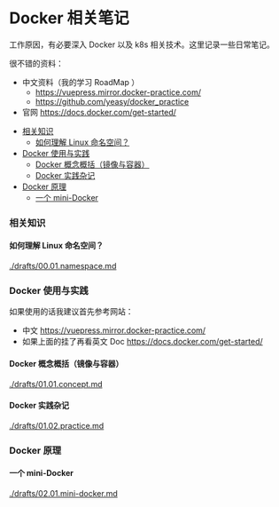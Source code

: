 # Docker 相关笔记

工作原因，有必要深入 Docker 以及 k8s 相关技术。这里记录一些日常笔记。

很不错的资料：
- 中文资料（我的学习 RoadMap ）
  - https://vuepress.mirror.docker-practice.com/
  - https://github.com/yeasy/docker_practice
- 官网 https://docs.docker.com/get-started/

<!-- @import "[TOC]" {cmd="toc" depthFrom=3 depthTo=6 orderedList=false} -->

<!-- code_chunk_output -->

- [相关知识](#相关知识)
  - [如何理解 Linux 命名空间？](#如何理解-linux-命名空间)
- [Docker 使用与实践](#docker-使用与实践)
  - [Docker 概念概括（镜像与容器）](#docker-概念概括镜像与容器)
  - [Docker 实践杂记](#docker-实践杂记)
- [Docker 原理](#docker-原理)
  - [一个 mini-Docker](#一个-mini-docker)

<!-- /code_chunk_output -->

### 相关知识

#### 如何理解 Linux 命名空间？

[./drafts/00.01.namespace.md](./drafts/00.01.namespace.md)

### Docker 使用与实践

如果使用的话我建议首先参考网站：
- 中文 https://vuepress.mirror.docker-practice.com/
- 如果上面的挂了再看英文 Doc https://docs.docker.com/get-started/

#### Docker 概念概括（镜像与容器）

[./drafts/01.01.concept.md](./drafts/01.01.concept.md)

#### Docker 实践杂记

[./drafts/01.02.practice.md](./drafts/01.02.practice.md)

### Docker 原理

#### 一个 mini-Docker

[./drafts/02.01.mini-docker.md](./drafts/02.01.mini-docker.md)
